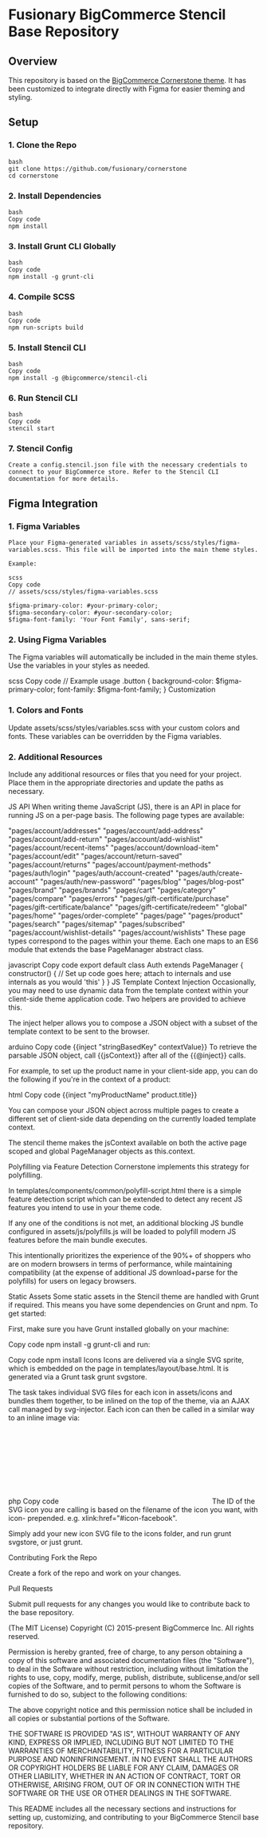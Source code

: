 # Fusionary BigCommerce Stencil Base Repository

## Overview

This repository is based on the [BigCommerce Cornerstone theme](https://github.com/bigcommerce/cornerstone). It has been customized to integrate directly with Figma for easier theming and styling.

## Setup

### 1. Clone the Repo

    bash
    git clone https://github.com/fusionary/cornerstone
    cd cornerstone

### 2. Install Dependencies

    bash
    Copy code
    npm install

### 3. Install Grunt CLI Globally

    bash
    Copy code
    npm install -g grunt-cli

### 4. Compile SCSS

    bash
    Copy code
    npm run-scripts build

### 5. Install Stencil CLI

    bash
    Copy code
    npm install -g @bigcommerce/stencil-cli

### 6. Run Stencil CLI

    bash
    Copy code
    stencil start

### 7. Stencil Config

    Create a config.stencil.json file with the necessary credentials to connect to your BigCommerce store. Refer to the Stencil CLI documentation for more details.

## Figma Integration

### 1. Figma Variables

    Place your Figma-generated variables in assets/scss/styles/figma-variables.scss. This file will be imported into the main theme styles.

    Example:

    scss
    Copy code
    // assets/scss/styles/figma-variables.scss

    $figma-primary-color: #your-primary-color;
    $figma-secondary-color: #your-secondary-color;
    $figma-font-family: 'Your Font Family', sans-serif;

### 2. Using Figma Variables

The Figma variables will automatically be included in the main theme styles. Use the variables in your styles as needed.

scss
Copy code
// Example usage
.button {
    background-color: $figma-primary-color;
    font-family: $figma-font-family;
}
Customization

### 1. Colors and Fonts

Update assets/scss/styles/variables.scss with your custom colors and fonts. These variables can be overridden by the Figma variables.

### 2. Additional Resources

Include any additional resources or files that you need for your project. Place them in the appropriate directories and update the paths as necessary.

JS API
When writing theme JavaScript (JS), there is an API in place for running JS on a per-page basis. The following page types are available:

"pages/account/addresses"
"pages/account/add-address"
"pages/account/add-return"
"pages/account/add-wishlist"
"pages/account/recent-items"
"pages/account/download-item"
"pages/account/edit"
"pages/account/return-saved"
"pages/account/returns"
"pages/account/payment-methods"
"pages/auth/login"
"pages/auth/account-created"
"pages/auth/create-account"
"pages/auth/new-password"
"pages/blog"
"pages/blog-post"
"pages/brand"
"pages/brands"
"pages/cart"
"pages/category"
"pages/compare"
"pages/errors"
"pages/gift-certificate/purchase"
"pages/gift-certificate/balance"
"pages/gift-certificate/redeem"
"global"
"pages/home"
"pages/order-complete"
"pages/page"
"pages/product"
"pages/search"
"pages/sitemap"
"pages/subscribed"
"pages/account/wishlist-details"
"pages/account/wishlists"
These page types correspond to the pages within your theme. Each one maps to an ES6 module that extends the base PageManager abstract class.

javascript
Copy code
export default class Auth extends PageManager {
    constructor() {
        // Set up code goes here; attach to internals and use internals as you would 'this'
    }
}
JS Template Context Injection
Occasionally, you may need to use dynamic data from the template context within your client-side theme application code. Two helpers are provided to achieve this.

The inject helper allows you to compose a JSON object with a subset of the template context to be sent to the browser.

arduino
Copy code
{{inject "stringBasedKey" contextValue}}
To retrieve the parsable JSON object, call {{jsContext}} after all of the {{@inject}} calls.

For example, to set up the product name in your client-side app, you can do the following if you're in the context of a product:

html
Copy code
{{inject "myProductName" product.title}}

<script>
// Note the lack of quotes around the jsContext handlebars helper, it becomes a string automatically.
var jsContext = JSON.parse({{jsContext}}); // jsContext would output "{\"myProductName\": \"Sample Product\"}" which can feed directly into your JavaScript

console.log(jsContext.myProductName); // Will output: Sample Product
</script>

You can compose your JSON object across multiple pages to create a different set of client-side data depending on the currently loaded template context.

The stencil theme makes the jsContext available on both the active page scoped and global PageManager objects as this.context.

Polyfilling via Feature Detection
Cornerstone implements this strategy for polyfilling.

In templates/components/common/polyfill-script.html there is a simple feature detection script which can be extended to detect any recent JS features you intend to use in your theme code.

If any one of the conditions is not met, an additional blocking JS bundle configured in assets/js/polyfills.js will be loaded to polyfill modern JS features before the main bundle executes.

This intentionally prioritizes the experience of the 90%+ of shoppers who are on modern browsers in terms of performance, while maintaining compatibility (at the expense of additional JS download+parse for the polyfills) for users on legacy browsers.

Static Assets
Some static assets in the Stencil theme are handled with Grunt if required. This means you have some dependencies on Grunt and npm. To get started:

First, make sure you have Grunt installed globally on your machine:

Copy code
npm install -g grunt-cli
and run:

Copy code
npm install
Icons
Icons are delivered via a single SVG sprite, which is embedded on the page in templates/layout/base.html. It is generated via a Grunt task grunt svgstore.

The task takes individual SVG files for each icon in assets/icons and bundles them together, to be inlined on the top of the theme, via an AJAX call managed by svg-injector. Each icon can then be called in a similar way to an inline image via:

php
Copy code
<svg><use xlink:href="#icon-svgFileName" /></svg>
The ID of the SVG icon you are calling is based on the filename of the icon you want, with icon- prepended. e.g. xlink:href="#icon-facebook".

Simply add your new icon SVG file to the icons folder, and run grunt svgstore, or just grunt.

Contributing
Fork the Repo

Create a fork of the repo and work on your changes.

Pull Requests

Submit pull requests for any changes you would like to contribute back to the base repository.

(The MIT License)
Copyright (C) 2015-present BigCommerce Inc.
All rights reserved.

Permission is hereby granted, free of charge, to any person obtaining a copy of this software and associated documentation files (the "Software"), to deal in the Software without restriction, including without limitation the rights to use, copy, modify, merge, publish, distribute, sublicense,and/or sell copies of the Software, and to permit persons to whom the Software is furnished to do so, subject to the following conditions:

The above copyright notice and this permission notice shall be included in all copies or substantial portions of the Software.

THE SOFTWARE IS PROVIDED "AS IS", WITHOUT WARRANTY OF ANY KIND, EXPRESS OR IMPLIED, INCLUDING BUT NOT LIMITED TO THE WARRANTIES OF MERCHANTABILITY, FITNESS FOR A PARTICULAR PURPOSE AND NONINFRINGEMENT. IN NO EVENT SHALL THE AUTHORS OR COPYRIGHT HOLDERS BE LIABLE FOR ANY CLAIM, DAMAGES OR OTHER LIABILITY, WHETHER IN AN ACTION OF CONTRACT, TORT OR OTHERWISE, ARISING FROM, OUT OF OR IN CONNECTION WITH THE SOFTWARE OR THE USE OR OTHER DEALINGS IN THE SOFTWARE.

This README includes all the necessary sections and instructions for setting up, customizing, and contributing to your BigCommerce Stencil base repository.